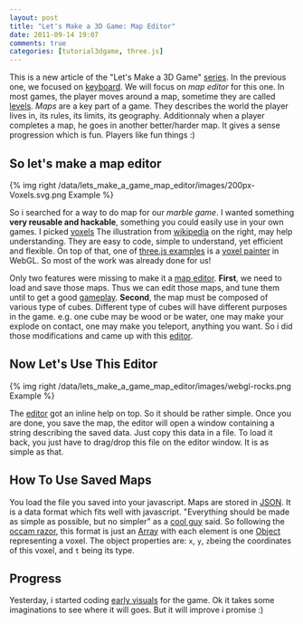 ```yaml
---
layout: post
title: "Let's Make a 3D Game: Map Editor"
date: 2011-09-14 19:07
comments: true
categories: [tutorial3dgame, three.js]
---
```


This is a new article of the "Let's Make a 3D Game" [series](/blog/categories/tutorial3dgame/).
In the previous one, we focused
on [keyboard](/blog/2011/09/12/lets-Make-a-3D-game-keyboard/). We will
focus on *map editor* for this one.
In most games, the player moves around a map, sometime they are
called [levels](http://en.wikipedia.org/wiki/Level_\(video_gaming\)).
*Maps* are a key part of a game. They describes the world the player lives in,
its rules, its limits, its geography.
Additionnaly when a player completes a map, he
goes in another better/harder map. It gives a sense
progression which is fun. Players like fun things :)

## So let's make a map editor

{% img right /data/lets_make_a_game_map_editor/images/200px-Voxels.svg.png Example %}

So i searched for a way to do map for our *marble game*.
I wanted something **very reusable and hackable**,
something you could easily use in your own games.
I picked [voxels](http://en.wikipedia.org/wiki/Voxel)
The illustration from [wikipedia](http://en.wikipedia.org/wiki/File:Voxels.svg)
on the right, may help understanding.
They are easy to code, simple to understand, yet efficient and flexible.
On top of that, one of [three.js examples](https://github.com/mrdoob/three.js/tree/master/examples) is a
[voxel painter](http://mrdoob.github.com/three.js/examples/webgl_interactive_voxelpainter.html)
in WebGL. So most of the work was already done for us!

Only two features were missing to make it a [map editor](http://en.wikipedia.org/wiki/Level_editor). 
**First**, we need to load and save those maps.
Thus we can edit those maps, and tune them until to get a good [gameplay](http://en.wikipedia.org/wiki/Gameplay).
**Second**, the map must be composed of various type of cubes.
Different type of cubes will have different purposes in the game. e.g. one cube
may be wood or be water, one may make your explode on contact, one may
make you teleport, anything you want.
So i did those modifications and came up with
this [editor](http://jeromeetienne.github.com/marbleGame/editor).

<!-- more -->

## Now Let's Use This Editor

{% img right /data/lets_make_a_game_map_editor/images/webgl-rocks.png Example %}

The [editor](http://jeromeetienne.github.com/marbleGame/editor)
got an inline help on top. So it should be rather simple.
Once you are done, you save the map, the editor
will open a window containing a string
describing the saved data. Just copy this data in a file.
To load it back, you just have to drag/drop this file on the
editor window. It is as simple as that.

## How To Use Saved Maps

You load the file you saved into your javascript.
Maps are stored in [JSON](http://en.wikipedia.org/wiki/JSON). It is a data format
which fits well with javascript.
"Everything should be made as simple as possible, but no simpler"
as a [cool guy](http://en.wikipedia.org/wiki/Albert_Einstein) said.
So following the [occam razor](http://en.wikipedia.org/wiki/Occam%27s_razor),
this format is just
an [Array](https://developer.mozilla.org/en/JavaScript/Reference/Global_Objects/Array) with
each element is one [Object](https://developer.mozilla.org/en/JavaScript/Reference/Global_Objects/Object)
representing a voxel.
The object properties are: ```x```, ```y```, ```z```being the
coordinates of this voxel, and ```t``` being its type.

## Progress

Yesterday, i started coding [early visuals](http://jeromeetienne.github.com/marbleGame)
for the game. Ok it takes some imaginations to see where it will goes. But it
will improve i promise :)